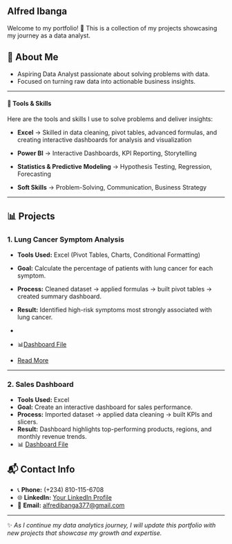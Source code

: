 ## Alfred Ibanga   

Welcome to my portfolio! 🎉
This is a collection of my projects showcasing my journey as a data analyst.  


## 🔎 About Me
- Aspiring Data Analyst passionate about solving problems with data. 
- Focused on turning raw data into actionable business insights.

---



#### 🧰 Tools & Skills
Here are the tools and skills I use to solve problems and deliver insights:  


- **Excel** → Skilled in data cleaning, pivot tables, advanced formulas, and creating interactive dashboards for analysis and visualization 
- **Power BI** → Interactive Dashboards, KPI Reporting, Storytelling  
- **Statistics & Predictive Modeling** → Hypothesis Testing, Regression, Forecasting


- **Soft Skills** → Problem-Solving, Communication, Business Strategy


---


## 📊 Projects

### 1. Lung Cancer Symptom Analysis 
- **Tools Used:** Excel (Pivot Tables, Charts, Conditional Formatting)  
- **Goal:** Calculate the percentage of patients with lung cancer for each symptom.  
- **Process:** Cleaned dataset → applied formulas → built pivot tables → created summary dashboard.  
- **Result:** Identified high-risk symptoms most strongly associated with lung cancer.
-   
- 📊[Dashboard File](./PowerBI_Tableau/Sales_Dashboard.pbix)
  
- [Read More](./PowerBI_Tableau/Sales_Dashboard.pbix)


  
---



### 2. Sales Dashboard 
- **Tools Used:** Excel  
- **Goal:** Create an interactive dashboard for sales performance.  
- **Process:** Imported dataset → applied data cleaning → built KPIs and slicers.  
- **Result:** Dashboard highlights top-performing products, regions, and monthly revenue trends.  
- 📊 [Dashboard File](./PowerBI_Tableau/Sales_Dashboard.pbix)





## 📬 Contact Info
- 📞 **Phone:** (+234) 810-115-6708  
- 🌐 **LinkedIn:** [Your LinkedIn Profile]( https://www.linkedin.com/in/alfred-ibanga-al377?lipi=urn%3Ali%3Apage%3Ad_flagship3_profile_view_base_contact_details%3BmH047EMxTKCPi%2BgtYq7OFQ%3D%3D)  
- 📧 **Email:** alfredibanga377@gmail.com  
---
✨ *As I continue my data analytics journey, I will update this portfolio with new projects that showcase my growth and expertise.*    
